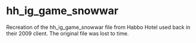 # hh_ig_game_snowwar
Recreation of the hh_ig_game_snowwar file from Habbo Hotel used back in their 2009 client. The original file was lost to time.
